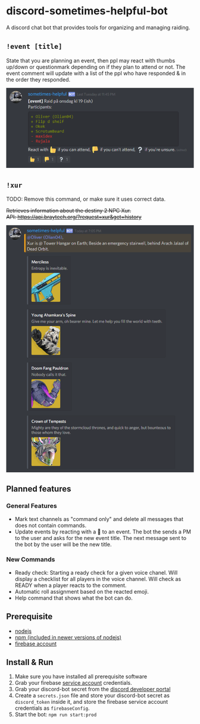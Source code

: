 # discord-sometimes-helpful-bot
A discord chat bot that provides tools for organizing and managing raiding.

## `!event [title]`

State that you are planning an event, then ppl may react with thumbs up/down or questionmark depending on if they plan to attend or not. The event comment will update with a list of the ppl who have responded & in the order they responded.

![](assets/event2.png)

## `!xur`

TODO: Remove this command, or make sure it uses correct data.

~~Retrieves information about the destiny 2 NPC Xur. <br>
API: https://api.braytech.org/?request=xur&get=history~~

![](assets/xur.png)

## Planned features

### General Features

* Mark text channels as "command only" and delete all messages that does not contain commands.
* Update events by reacting with a :wrench: to an event. The bot the sends a PM to the user and asks for the new event title. The next message sent to the bot by the user will be the new title.

### New Commands

* Ready check: Starting a ready check for a given voice chanel. Will display a checklist for all players in the voice channel. Will check as READY when a player reacts to the comment.
* Automatic roll assignment based on the reacted emoji. 
* Help command that shows what the bot can do.

## Prerequisite

* [nodejs](https://nodejs.org)
* [npm (included in newer versions of nodejs)](https://github.com/npm/cli/releases/tag/v6.10.0)
* [firebase account](https://firebase.google.com/)

## Install & Run

1. Make sure you have installed all prerequisite software
2. Grab your firebase [service account](https://firebase.google.com/docs/admin/setup) credentials.
3. Grab your discord-bot secret from the [discord developer portal](https://discordapp.com/developers/applications)
4. Create a `secrets.json` file and store your discord-bot secret as `discord_token` inside it, and store the firebase service account credentials as `firebaseConfig`.
5. Start the bot: `npm run start:prod`
